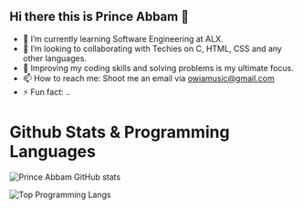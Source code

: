## Hi there this is Prince Abbam 👋

- 🌱 I’m currently learning Software Engineering at ALX.
- 👯 I’m looking to collaborating with Techies on C, HTML, CSS and any other languages.
- 🤔 Improving my coding skills and solving problems is my ultimate focus.
- 📫 How to reach me: Shoot me an email via owiamusic@gmail.com
- ⚡ Fun fact: ..

# Github Stats & Programming Languages

![Prince Abbam GitHub stats](https://github-readme-stats.vercel.app/api?username=owiamusic&show_icons=true&theme=transparent)

![Top Programming Langs](https://github-readme-stats.vercel.app/api/top-langs/?username=owiamusic&layout=donut-vertical)
